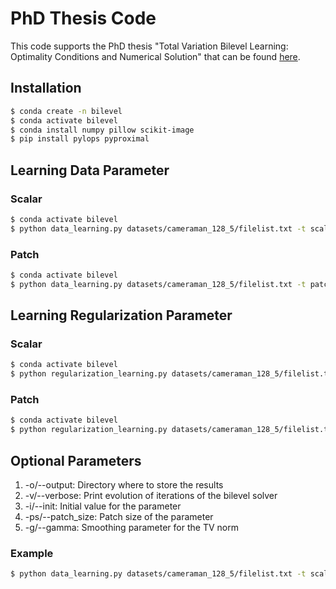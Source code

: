 # PhD Thesis Code
This code supports the PhD thesis "Total Variation Bilevel Learning: Optimality Conditions and Numerical Solution" that can be found [here]().

## Installation
```bash
$ conda create -n bilevel
$ conda activate bilevel
$ conda install numpy pillow scikit-image
$ pip install pylops pyproximal
```

## Learning Data Parameter
### Scalar
```bash
$ conda activate bilevel
$ python data_learning.py datasets/cameraman_128_5/filelist.txt -t scalar -i 15
```
### Patch
```bash
$ conda activate bilevel
$ python data_learning.py datasets/cameraman_128_5/filelist.txt -t patch -ps 2 -i 15 15 15 15
```

## Learning Regularization Parameter
### Scalar
```bash
$ conda activate bilevel
$ python regularization_learning.py datasets/cameraman_128_5/filelist.txt -t scalar -i 0.1
```
### Patch
```bash
$ conda activate bilevel
$ python regularization_learning.py datasets/cameraman_128_5/filelist.txt -t patch -ps 2 -i 0.1 0.1 0.1 0.1
```

## Optional Parameters
1. -o/--output: Directory where to store the results
2. -v/--verbose: Print evolution of iterations of the bilevel solver
3. -i/--init: Initial value for the parameter
4. -ps/--patch_size: Patch size of the parameter
5. -g/--gamma: Smoothing parameter for the TV norm

### Example
```bash
$ python data_learning.py datasets/cameraman_128_5/filelist.txt -t scalar -i 10 -o output/cameraman_128_5/10/ -v
```